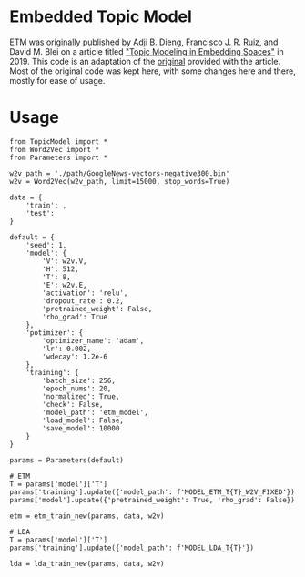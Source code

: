 # Embedded Topic Model

ETM was originally published by Adji B. Dieng, Francisco J. R. Ruiz, and David M. Blei on a article titled ["Topic Modeling in Embedding Spaces"](https://arxiv.org/abs/1907.04907) in 2019. This code is an adaptation of the [original](https://github.com/adjidieng/ETM) provided with the article. Most of the original code was kept here, with some changes here and there, mostly for ease of usage.

# Usage

```
from TopicModel import *
from Word2Vec import *
from Parameters import *

w2v_path = './path/GoogleNews-vectors-negative300.bin'
w2v = Word2Vec(w2v_path, limit=15000, stop_words=True)

data = {
    'train': ,
    'test': 
}

default = {
    'seed': 1,
    'model': {
        'V': w2v.V,
        'H': 512,
        'T': 8,
        'E': w2v.E,
        'activation': 'relu',
        'dropout_rate': 0.2,
        'pretrained_weight': False, 
        'rho_grad': True
    },
    'potimizer': {
        'optimizer_name': 'adam',
        'lr': 0.002,
        'wdecay': 1.2e-6
    },
    'training': {
        'batch_size': 256,
        'epoch_nums': 20,
        'normalized': True,
        'check': False,
        'model_path': 'etm_model',
        'load_model': False,
        'save_model': 10000
    }
}

params = Parameters(default)

# ETM
T = params['model']['T']
params['training'].update({'model_path': f'MODEL_ETM_T{T}_W2V_FIXED'})
params['model'].update({'pretrained_weight': True, 'rho_grad': False})

etm = etm_train_new(params, data, w2v)

# LDA
T = params['model']['T']
params['training'].update({'model_path': f'MODEL_LDA_T{T}'})

lda = lda_train_new(params, data, w2v)
```